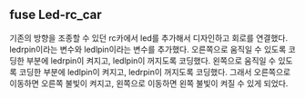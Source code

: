 ## fuse Led-rc_car
기존의 방향을 조종할 수 있던 rc카에서 led를 추가해서 디자인하고 회로를 연결했다.
ledrpin이라는 변수와 ledlpin이라는 변수를 추가했다.
오른쪽으로 움직일 수 있도록 코딩한 부분에 ledrpin이 켜지고, ledlpin이 꺼지도록 코딩했다.
왼쪽으로 움직일 수 있도록 코딩한 부분에 ledlpin이 켜지고, ledrpin이 꺼지도록 코딩했다.
그래서 오른쪽으로 이동하면 오른쪽 불빛이 켜지고, 왼쪽으로 이동하면 왼쪽 불빛이 켜질 수 있게 되었다.
